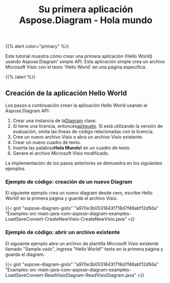 ﻿---
title: Su primera aplicación Aspose.Diagram - Hola mundo
type: docs
weight: 30
url: /es/java/your-first-aspose-diagram-application-hello-world/
description: Esta página describe cómo crear la primera aplicación con la biblioteca Aspose.Diagram.
---
{{% alert color="primary" %}}

Este tutorial muestra cómo crear una primera aplicación (Hello World) usando Aspose.Diagram' simple API. Esta aplicación simple crea un archivo Microsoft Visio con el texto 'Hello World' en una página específica.

{{% /alert %}}

## **Creación de la aplicación Hello World**

Los pasos a continuación crean la aplicación Hello World usando el Aspose.Diagram API:

1.  Crear una instancia de la[Diagram](https://reference.aspose.com/diagram/java/com.aspose.diagram/diagram) clase.
1.  Si tiene una licencia, entonces[apliquelo](https://reference.aspose.com/diagram/java/com.aspose.diagram/License).
 Si está utilizando la versión de evaluación, omita las líneas de código relacionadas con la licencia.
1. Cree un nuevo archivo Visio o abra un archivo Visio existente.
1. Crear un nuevo cuadro de texto.
1.  Inserta las palabras**Hola Mundo!** en un cuadro de texto.
1. Genere el archivo Microsoft Visio modificado.

La implementación de los pasos anteriores se demuestra en los siguientes ejemplos.

### **Ejemplo de código: creación de un nuevo Diagram**

El siguiente ejemplo crea un nuevo diagram desde cero, escribe Hello World! en la primera página y guarda el archivo Visio.

{{< gist "aspose-diagram-gists" "a970e3b0531843f718d7f46abf12d56a" "Examples-src-main-java-com-aspose-diagram-examples-LoadSaveConvert-CreateNewVisio-CreateNewVisio.java" >}}

### **Ejemplo de código: abrir un archivo existente**

El siguiente ejemplo abre un archivo de plantilla Microsoft Visio existente llamado "Sample.vsdx", ingresa "Hello World!" texto en la primera página y guarda el diagram.

{{< gist "aspose-diagram-gists" "a970e3b0531843f718d7f46abf12d56a" "Examples-src-main-java-com-aspose-diagram-examples-LoadSaveConvert-ReadVisioDiagram-ReadVisioDiagram.java" >}}
